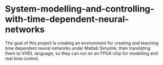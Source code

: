 # System-modelling-and-controlling-with-time-dependent-neural-networks
The goal of this project is creating an environment for creating and teaching time dependent neural networks under Matlab Simulink, then translating them to VHDL language, so they can run on an FPGA chip for modelling and real time control.
